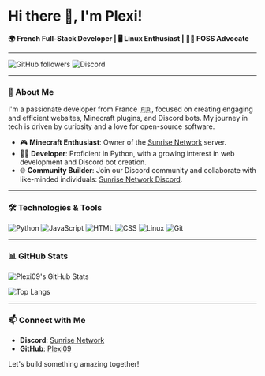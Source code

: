 # Hi there 👋, I'm Plexi!

**🌍 French Full-Stack Developer | 🖥️ Linux Enthusiast | 🧑‍💻 FOSS Advocate**

---

![GitHub followers](https://img.shields.io/github/followers/Plexi09?style=social)
![Discord](https://img.shields.io/discord/123456789012345678?label=Sunrise%20Network&logo=discord&style=flat-square)

---

### 🚀 About Me

I'm a passionate developer from France 🇫🇷, focused on creating engaging and efficient websites, Minecraft plugins, and Discord bots. My journey in tech is driven by curiosity and a love for open-source software.

- 🎮 **Minecraft Enthusiast**: Owner of the [Sunrise Network](https://discord.sunrisenetwork.eu) server.
- 🧑‍💻 **Developer**: Proficient in Python, with a growing interest in web development and Discord bot creation.
- 🌐 **Community Builder**: Join our Discord community and collaborate with like-minded individuals: [Sunrise Network Discord](https://discord.sunrisenetwork.eu).

---

### 🛠️ Technologies & Tools

![Python](https://img.shields.io/badge/-Python-333?style=flat&logo=python)
![JavaScript](https://img.shields.io/badge/-JavaScript-333?style=flat&logo=javascript)
![HTML](https://img.shields.io/badge/-HTML-333?style=flat&logo=html5)
![CSS](https://img.shields.io/badge/-CSS-333?style=flat&logo=css3)
![Linux](https://img.shields.io/badge/-Linux-333?style=flat&logo=linux)
![Git](https://img.shields.io/badge/-Git-333?style=flat&logo=git)

---

### 📊 GitHub Stats

![Plexi09's GitHub Stats](https://github-readme-stats.vercel.app/api?username=Plexi09&show_icons=true&theme=radical)

![Top Langs](https://github-readme-stats.vercel.app/api/top-langs/?username=Plexi09&layout=compact&theme=radical)

---

### 📫 Connect with Me

- **Discord**: [Sunrise Network](https://discord.sunrisenetwork.eu)
- **GitHub**: [Plexi09](https://github.com/Plexi09)

Let's build something amazing together!

